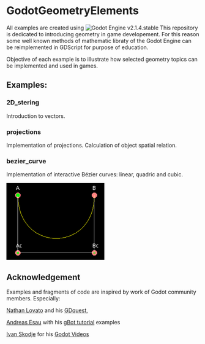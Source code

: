 # GodotGeometryElements
All examples are created using ![Godot Engine](https://github.com/godotengine/godot) v2.1.4.stable
This repository is dedicated to introducing geometry in game developement. For this reason some well known methods of mathematic libraty of the Godot Engine can be reimplemented in GDScript for purpose of education.

Objective of each example is to illustrate how selected geometry topics can be implemented and used in games.

## Examples:

### 2D_stering
Introduction to vectors.

### projections
Implementation of projections. Calculation of object spatial relation.

### bezier_curve 
Implementation of interactive Bézier curves: linear, quadric and cubic.

![bezier](/assets/examples_animations/bezier.gif)

## Acknowledgement
Examples and fragments of code are inspired by work of Godot community members. Especially:

[Nathan Lovato](https://github.com/NathanLovato) and his [GDquest](http://gdquest.com/), 

[Andreas Esau](https://github.com/ndee85) with his [gBot tutorial](https://www.youtube.com/watch?v=WU6MqaodFyw&list=PLPI26-KXCXpBtZGRJizz0cvU88nXB-G14) examples

[Ivan Skodje](https://github.com/ivanskodje) for his [Godot Videos](https://www.youtube.com/channel/UCBHuFCVtZ9vVPkL2VxVHU8A)
